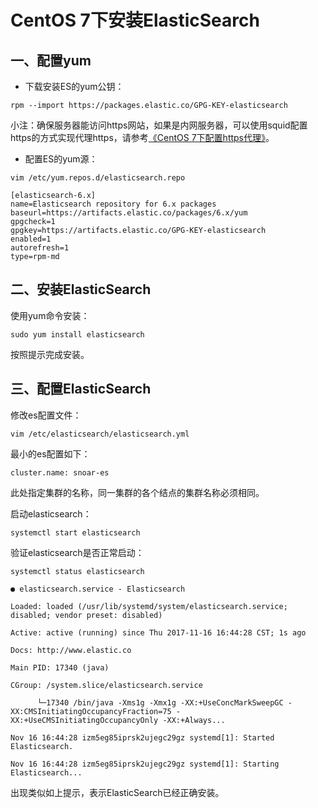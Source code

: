 # CentOS 7下安装ElasticSearch

## 一、配置yum

* 下载安装ES的yum公钥：

`rpm --import https://packages.elastic.co/GPG-KEY-elasticsearch`

小注：确保服务器能访问https网站，如果是内网服务器，可以使用squid配置https的方式实现代理https，请参考[《CentOS 7下配置https代理》](/centos-7xia-pei-zhi-https-dai-li.md)。

* 配置ES的yum源：

`vim /etc/yum.repos.d/elasticsearch.repo`

```
[elasticsearch-6.x]
name=Elasticsearch repository for 6.x packages
baseurl=https://artifacts.elastic.co/packages/6.x/yum
gpgcheck=1
gpgkey=https://artifacts.elastic.co/GPG-KEY-elasticsearch
enabled=1
autorefresh=1
type=rpm-md
```

## 二、安装ElasticSearch

使用yum命令安装：

`sudo yum install elasticsearch`

按照提示完成安装。

## 三、配置ElasticSearch

修改es配置文件：

`vim /etc/elasticsearch/elasticsearch.yml`

最小的es配置如下：

`cluster.name: snoar-es`

此处指定集群的名称，同一集群的各个结点的集群名称必须相同。

启动elasticsearch：

`systemctl start elasticsearch`

验证elasticsearch是否正常启动：

`systemctl status elasticsearch`

`● elasticsearch.service - Elasticsearch`

`Loaded: loaded (/usr/lib/systemd/system/elasticsearch.service; disabled; vendor preset: disabled)`

`Active: active (running) since Thu 2017-11-16 16:44:28 CST; 1s ago`

`Docs: http://www.elastic.co`

`Main PID: 17340 (java)`

`CGroup: /system.slice/elasticsearch.service`

```
      └─17340 /bin/java -Xms1g -Xmx1g -XX:+UseConcMarkSweepGC -XX:CMSInitiatingOccupancyFraction=75 -XX:+UseCMSInitiatingOccupancyOnly -XX:+Always...
```

`Nov 16 16:44:28 izm5eg85iprsk2ujegc29gz systemd[1]: Started Elasticsearch.`

`Nov 16 16:44:28 izm5eg85iprsk2ujegc29gz systemd[1]: Starting Elasticsearch...`

出现类似如上提示，表示ElasticSearch已经正确安装。

